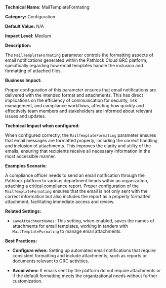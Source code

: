 **Technical Name:** MailTemplateFormating

**Category:** Configuration

**Default Value:** N/A

**Impact Level:** Medium

**Description:**

The `MailTemplateFormating` parameter controls the formatting aspects of email notifications generated within the Pathlock Cloud GRC platform, specifically regarding how email templates handle the inclusion and formatting of attached files.

**Business Impact:**

Proper configuration of this parameter ensures that email notifications are delivered with the intended format and attachments. This has direct implications on the efficiency of communication for security, risk management, and compliance workflows, affecting how quickly and effectively team members and stakeholders are informed about relevant issues and updates.

**Technical Impact when configured:**

When configured correctly, the `MailTemplateFormating` parameter ensures that email messages are formatted properly, including the correct handling and inclusion of attachments. This improves the clarity and utility of the emails, ensuring that recipients receive all necessary information in the most accessible manner.

**Examples Scenario:**

A compliance officer needs to send an email notification through the Pathlock platform to various department heads within an organization, attaching a critical compliance report. Proper configuration of the `MailTemplateFormating` ensures that the email is not only sent with the correct information but also includes the report as a properly formatted attachment, facilitating immediate access and review.

**Related Settings:**

- `saveAttachmentNames`: This setting, when enabled, saves the names of attachments for email templates, working in tandem with `MailTemplateFormating` to manage email attachments.

**Best Practices:** 

- **Configure when:** Setting up automated email notifications that require consistent formatting and include attachments, such as reports or documents relevant to GRC activities.
  
- **Avoid when:** If emails sent by the platform do not require attachments or if the default formatting meets the organizational needs without further customization.